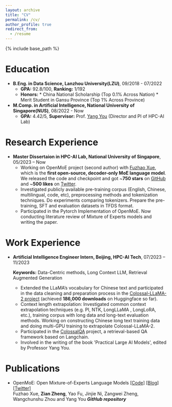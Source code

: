 ```yaml
---
layout: archive
title: "CV"
permalink: /cv/
author_profile: true
redirect_from:
  - /resume
---
```


{% include base_path %}

Education
======
* **B.Eng. in Data Science, Lanzhou University(LZU)**, 09/2018 - 07/2022
  * **GPA:** 92.8/100, **Ranking:** 1/192
  * **Honors:** 
        * China National Scholarship (Top 0.1% Across Nation) 
        * Merit Student in Gansu Province (Top 1% Across Province)
* **M.Comp. in Artificial Intelligence, National University of Singapore(NUS)**, 08/2022 - Now
  * **GPA:** 4.42/5, **Supervisor:** Prof. [Yang You](https://www.comp.nus.edu.sg/~youy/) (Director and PI of HPC-AI Lab)

Research Experience
======
* **Master Dissertaion in HPC-AI Lab, National University of Singapore**, 05/2023 – Now
  * Working on OpenMoE project (second author) with [Fuzhao Xue](https://xuefuzhao.github.io), which is the **first open-source, decoder-only MoE language model**. We released the code and checkpoint and got ~**750 stars** on [GitHub](https://github.com/XueFuzhao/OpenMoE) and ~**500 likes** on [Twitter](https://twitter.com/xuefz/status/1693696988611739947?s=61&t=shUN33SHHFV3CuEuz26WcA).
  * Investigated publicly available pre-training corpus (English, Chinese, multilingual, code, etc), preprocessing methods and tokenization techniques. Do experiments comparing tokenizers. Prepare the pre-training, SFT and evaluation datasets in TFDS format.
  * Participated in the Pytorch Implementation of OpenMoE. Now conducting literature review of Mixture of Experts models and writing the paper.


Work Experience
======

* **Artificial Intelligence Engineer Intern, Beijing, HPC-AI Tech**, 07/2023 – 11/2023

  **Keywords:** Data-Centric methods, Long Context LLM, Retrieval Augmented Generation

  * Extended the LLaMA’s vocabulary for Chinese text and participated in the data cleaning and preparation process in the [Colossal-LLaMA-2 project](https://huggingface.co/hpcai-tech/Colossal-LLaMA-2-7b-base) (achieved **186,000 downloads** on Huggingface so far).
  * Context length extrapolation: Investigated common context extrapolation techniques (e.g. PI, NTK, LongLLaMA , LongLoRA, etc.), training corpus with long data and long-text evaluation methods. Working on constructing Chinese long text training data and doing multi-GPU training to extrapolate Colossal-LLaMA-2.
  * Participated in the [ColossalQA](https://github.com/hpcaitech/ColossalAI/tree/main/applications/ColossalQA) project, a retrieval-based QA framework based on Langchain.
  * Involved in the writing of the book 'Practical Large AI Models', edited by Professor Yang You.

Publications
======
  * OpenMoE: Open Mixture-of-Experts Language Models [[Code]](https://github.com/XueFuzhao/OpenMoE) [[Blog]](https://www.notion.so/Aug-2023-OpenMoE-v0-2-Release-43808efc0f5845caa788f2db52021879) [[Twitter]](https://x.com/XueFz/status/1693696988611739947?s=20) \
    Fuzhao Xue, **Zian Zheng**, Yao Fu, Jinjie Ni, Zangwei Zheng, Wangchunshu Zhou and Yang You
    ***GitHub repository***